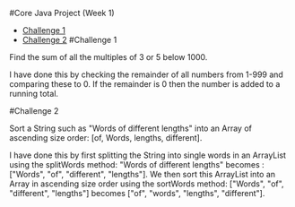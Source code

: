 #Core Java Project (Week 1)

* [Challenge 1](#challenge-1)
* [Challenge 2](#challenge-2)
#Challenge 1

Find the sum of all the multiples of 3 or 5 below 1000.

I have done this by checking the remainder of all numbers from 1-999 and comparing these to 0. If the remainder is 0 then the number is added to a running total.

#Challenge 2

Sort a String such as "Words of different lengths" into an Array of ascending size order:
[of, Words, lengths, different].

I have done this by first splitting the String into single words in an ArrayList using the splitWords method:
"Words of different lengths" becomes : ["Words", "of", "different", "lengths"].
We then sort this ArrayList into an Array in ascending size order using the sortWords method:
["Words", "of", "different", "lengths"] becomes ["of", "words", "lengths", "different"].
